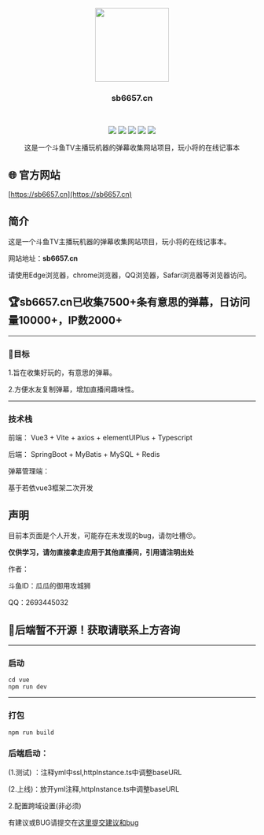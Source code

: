<p align="center">
    <a href="https://github.com/sehzm/sb6657">
        <img src="https://apic.douyucdn.cn/upload/avatar_v3/201905/badbf01f7ab943358bf78bcd9245305f_big.jpg" width="150" height="150"/>
    </a>
    <h3 align="center">sb6657.cn</h3>
    <br>
    <p align="center">
        <a href="https://github.com/sehzm/sb6657"><img src="https://img.shields.io/github/languages/code-size/sehzm/sb6657?color=blueviolet"></a>
        <a href="https://github.com/sehzm/sb6657"><img src="https://img.shields.io/github/stars/sehzm/sb6657?color=green"></a>
        <a href="https://github.com/sehzm/sb6657"><img src="https://img.shields.io/github/commit-activity/m/sehzm/sb6657?color=9cf"></a>
        <a href="https://github.com/sehzm/sb6657"><img src="https://img.shields.io/github/last-commit/sehzm/sb6657"></a>
        <a href="https://github.com/sehzm/sb6657"><img src="https://img.shields.io/github/languages/count/sehzm/sb6657
"></a>
        <p align="center"">
    这是一个斗鱼TV主播玩机器的弹幕收集网站项目，玩小将的在线记事本        
</p>


## 🌐 官方网站

[https://sb6657.cn](https://sb6657.cn)

## 简介

这是一个斗鱼TV主播玩机器的弹幕收集网站项目，玩小将的在线记事本。

网站地址：**sb6657.cn**

请使用Edge浏览器，chrome浏览器，QQ浏览器，Safari浏览器等浏览器访问。

## 🏆sb6657.cn已收集7500+条有意思的弹幕，日访问量10000+，IP数2000+

------

### 🎯目标

1.旨在收集好玩的，有意思的弹幕。

2.方便水友复制弹幕，增加直播间趣味性。

------

### 技术栈
前端：
Vue3 + Vite + axios + elementUIPlus + Typescript

后端：
SpringBoot + MyBatis + MySQL + Redis

弹幕管理端：

基于若依vue3框架二次开发

## 声明

目前本页面是个人开发，可能存在未发现的bug，请勿吐槽😚。

**仅供学习，请勿直接拿走应用于其他直播间，引用请注明出处**

作者：

斗鱼ID：瓜瓜的御用攻城狮

QQ：2693445032

## 🎈后端暂不开源！获取请联系上方咨询

------

### 启动

```
cd vue
npm run dev
```

------

### 打包

```
npm run build
```

### 后端启动：


(1.测试) ：注释yml中ssl,httpInstance.ts中调整baseURL

(2.上线)：放开yml注释,httpInstance.ts中调整baseURL

2.配置跨域设置(非必须)

有建议或BUG请提交在[这里提交建议和bug](https://www.wjx.cn/vm/QmBulzI.aspx#)

